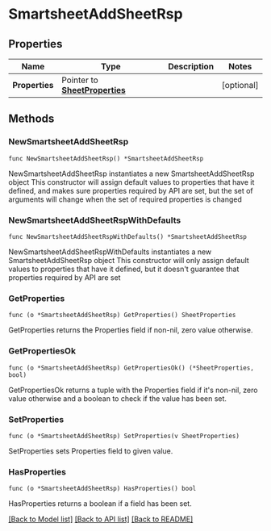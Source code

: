 # SmartsheetAddSheetRsp

## Properties

Name | Type | Description | Notes
------------ | ------------- | ------------- | -------------
**Properties** | Pointer to [**SheetProperties**](SheetProperties.md) |  | [optional] 

## Methods

### NewSmartsheetAddSheetRsp

`func NewSmartsheetAddSheetRsp() *SmartsheetAddSheetRsp`

NewSmartsheetAddSheetRsp instantiates a new SmartsheetAddSheetRsp object
This constructor will assign default values to properties that have it defined,
and makes sure properties required by API are set, but the set of arguments
will change when the set of required properties is changed

### NewSmartsheetAddSheetRspWithDefaults

`func NewSmartsheetAddSheetRspWithDefaults() *SmartsheetAddSheetRsp`

NewSmartsheetAddSheetRspWithDefaults instantiates a new SmartsheetAddSheetRsp object
This constructor will only assign default values to properties that have it defined,
but it doesn't guarantee that properties required by API are set

### GetProperties

`func (o *SmartsheetAddSheetRsp) GetProperties() SheetProperties`

GetProperties returns the Properties field if non-nil, zero value otherwise.

### GetPropertiesOk

`func (o *SmartsheetAddSheetRsp) GetPropertiesOk() (*SheetProperties, bool)`

GetPropertiesOk returns a tuple with the Properties field if it's non-nil, zero value otherwise
and a boolean to check if the value has been set.

### SetProperties

`func (o *SmartsheetAddSheetRsp) SetProperties(v SheetProperties)`

SetProperties sets Properties field to given value.

### HasProperties

`func (o *SmartsheetAddSheetRsp) HasProperties() bool`

HasProperties returns a boolean if a field has been set.


[[Back to Model list]](../README.md#documentation-for-models) [[Back to API list]](../README.md#documentation-for-api-endpoints) [[Back to README]](../README.md)


